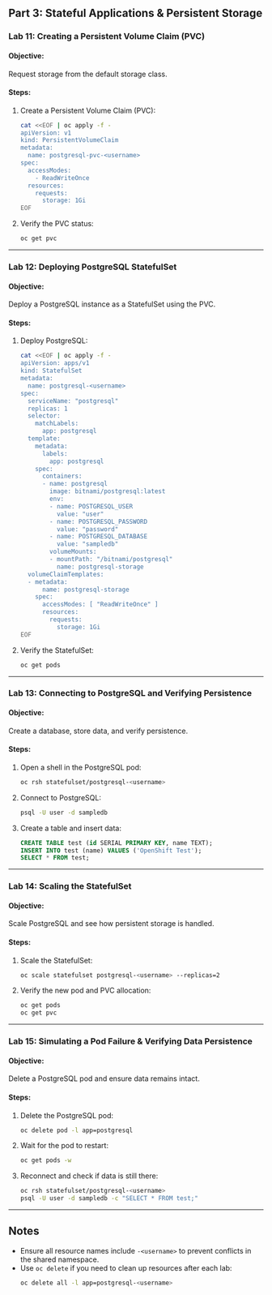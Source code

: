 ## Part 3: Stateful Applications & Persistent Storage

### Lab 11: Creating a Persistent Volume Claim (PVC)
#### Objective:
Request storage from the default storage class.

#### Steps:
1. Create a Persistent Volume Claim (PVC):
   ```sh
   cat <<EOF | oc apply -f -
   apiVersion: v1
   kind: PersistentVolumeClaim
   metadata:
     name: postgresql-pvc-<username>
   spec:
     accessModes:
       - ReadWriteOnce
     resources:
       requests:
         storage: 1Gi
   EOF
   ```
2. Verify the PVC status:
   ```sh
   oc get pvc
   ```

---

### Lab 12: Deploying PostgreSQL StatefulSet
#### Objective:
Deploy a PostgreSQL instance as a StatefulSet using the PVC.

#### Steps:
1. Deploy PostgreSQL:
   ```sh
   cat <<EOF | oc apply -f -
   apiVersion: apps/v1
   kind: StatefulSet
   metadata:
     name: postgresql-<username>
   spec:
     serviceName: "postgresql"
     replicas: 1
     selector:
       matchLabels:
         app: postgresql
     template:
       metadata:
         labels:
           app: postgresql
       spec:
         containers:
         - name: postgresql
           image: bitnami/postgresql:latest
           env:
           - name: POSTGRESQL_USER
             value: "user"
           - name: POSTGRESQL_PASSWORD
             value: "password"
           - name: POSTGRESQL_DATABASE
             value: "sampledb"
           volumeMounts:
           - mountPath: "/bitnami/postgresql"
             name: postgresql-storage
     volumeClaimTemplates:
     - metadata:
         name: postgresql-storage
       spec:
         accessModes: [ "ReadWriteOnce" ]
         resources:
           requests:
             storage: 1Gi
   EOF
   ```
2. Verify the StatefulSet:
   ```sh
   oc get pods
   ```

---

### Lab 13: Connecting to PostgreSQL and Verifying Persistence
#### Objective:
Create a database, store data, and verify persistence.

#### Steps:
1. Open a shell in the PostgreSQL pod:
   ```sh
   oc rsh statefulset/postgresql-<username>
   ```
2. Connect to PostgreSQL:
   ```sh
   psql -U user -d sampledb
   ```
3. Create a table and insert data:
   ```sql
   CREATE TABLE test (id SERIAL PRIMARY KEY, name TEXT);
   INSERT INTO test (name) VALUES ('OpenShift Test');
   SELECT * FROM test;
   ```

---

### Lab 14: Scaling the StatefulSet
#### Objective:
Scale PostgreSQL and see how persistent storage is handled.

#### Steps:
1. Scale the StatefulSet:
   ```sh
   oc scale statefulset postgresql-<username> --replicas=2
   ```
2. Verify the new pod and PVC allocation:
   ```sh
   oc get pods
   oc get pvc
   ```

---

### Lab 15: Simulating a Pod Failure & Verifying Data Persistence
#### Objective:
Delete a PostgreSQL pod and ensure data remains intact.

#### Steps:
1. Delete the PostgreSQL pod:
   ```sh
   oc delete pod -l app=postgresql
   ```
2. Wait for the pod to restart:
   ```sh
   oc get pods -w
   ```
3. Reconnect and check if data is still there:
   ```sh
   oc rsh statefulset/postgresql-<username>
   psql -U user -d sampledb -c "SELECT * FROM test;"
   ```

---

## Notes
- Ensure all resource names include `-<username>` to prevent conflicts in the shared namespace.
- Use `oc delete` if you need to clean up resources after each lab:
  ```sh
  oc delete all -l app=postgresql-<username>
  ```
